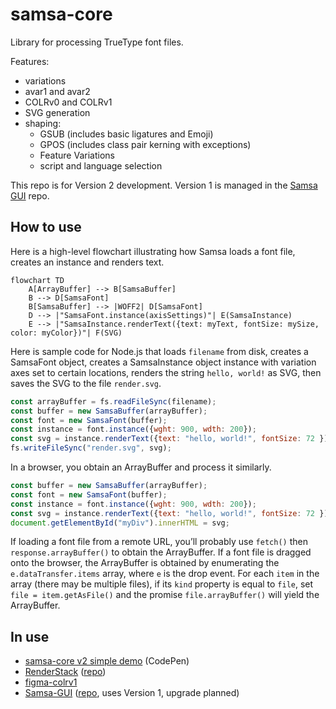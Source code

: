# samsa-core
Library for processing TrueType font files.

Features:

* variations
* avar1 and avar2
* COLRv0 and COLRv1
* SVG generation
* shaping:
  * GSUB (includes basic ligatures and Emoji)
  * GPOS (includes class pair kerning with exceptions)
  * Feature Variations
  * script and language selection

This repo is for Version 2 development. Version 1 is managed in the [Samsa GUI](https://github.com/Lorp/samsa) repo.

## How to use

Here is a high-level flowchart illustrating how Samsa loads a font file, creates an instance and renders text.

```mermaid
flowchart TD
    A[ArrayBuffer] --> B[SamsaBuffer]
    B --> D[SamsaFont]
    B[SamsaBuffer] --> |WOFF2| D[SamsaFont]
    D --> |"SamsaFont.instance(axisSettings)"| E(SamsaInstance)
    E --> |"SamsaInstance.renderText({text: myText, fontSize: mySize, color: myColor})"| F(SVG)
```

Here is sample code for Node.js that loads `filename` from disk, creates a SamsaFont object, creates a SamsaInstance object instance with variation axes set to certain locations, renders the string `hello, world!` as SVG, then saves the SVG to the file `render.svg`.

```javascript
const arrayBuffer = fs.readFileSync(filename);
const buffer = new SamsaBuffer(arrayBuffer);
const font = new SamsaFont(buffer);
const instance = font.instance({wght: 900, wdth: 200});
const svg = instance.renderText({text: "hello, world!", fontSize: 72 });
fs.writeFileSync("render.svg", svg);
```

In a browser, you obtain an ArrayBuffer and process it similarly.

```javascript
const buffer = new SamsaBuffer(arrayBuffer);
const font = new SamsaFont(buffer);
const instance = font.instance({wght: 900, wdth: 200});
const svg = instance.renderText({text: "hello, world!", fontSize: 72 });
document.getElementById("myDiv").innerHTML = svg;
```

If loading a font file from a remote URL, you’ll probably use `fetch()` then `response.arrayBuffer()` to obtain the ArrayBuffer. If a font file is dragged onto the browser, the ArrayBuffer is obtained by enumerating the `e.dataTransfer.items` array, where `e` is the drop event. For each `item` in the array (there may be multiple files), if its `kind` property is equal to `file`, set `file = item.getAsFile()` and the promise `file.arrayBuffer()` will yield the ArrayBuffer.

## In use

* [samsa-core v2 simple demo](https://codepen.io/lorp/pen/LYXgZdr) (CodePen)
* [RenderStack](https://lorp.github.io/renderstack/dist/) ([repo](https://github.com/Lorp/renderstack))
* [figma-colrv1](https://github.com/Lorp/figma-colrv1)
* [Samsa-GUI](https://lorp.github.io/samsa/src/samsa-gui.html) ([repo](https://github.com/Lorp/samsa), uses Version 1, upgrade planned)
